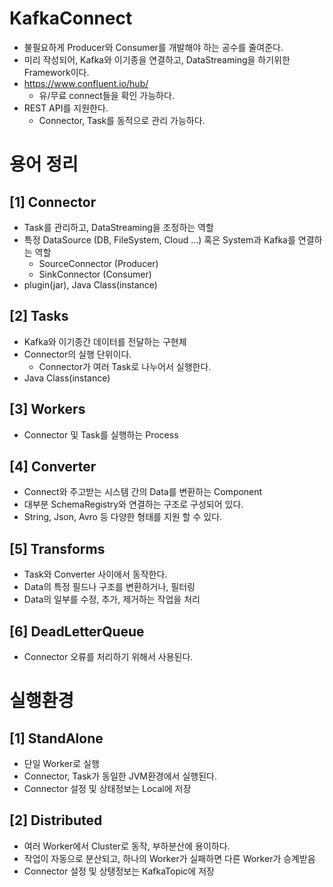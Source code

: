 # KafkaConnect
- 불필요하게 Producer와 Consumer를 개발해야 하는 공수를 줄여준다.
- 미리 작성되어, Kafka와 이기종을 연결하고, DataStreaming을 하기위한 Framework이다.
- https://www.confluent.io/hub/
  - 유/무료 connect들을 확인 가능하다.
- REST API를 지원한다.
  - Connector, Task를 동적으로 관리 가능하다.
# 용어 정리
## [1] Connector
- Task를 관리하고, DataStreaming을 조정하는 역할
- 특정 DataSource (DB, FileSystem, Cloud ...) 혹은 System과 Kafka를 연결하는 역할
  - SourceConnector (Producer)
  - SinkConnector (Consumer)
- plugin(jar), Java Class(instance)

## [2] Tasks
- Kafka와 이기종간 데이터를 전달하는 구현체 
- Connector의 실행 단위이다.
  - Connector가 여러 Task로 나누어서 실행한다.
- Java Class(instance)

## [3] Workers
- Connector 및 Task를 실행하는 Process

## [4] Converter
- Connect와 주고받는 시스템 간의 Data를 변환하는 Component
- 대부분 SchemaRegistry와 연결하는 구조로 구성되어 있다.
- String, Json, Avro 등 다양한 형태를 지원 할 수 있다.

## [5] Transforms
- Task와 Converter 사이에서 동작한다.
- Data의 특정 필드나 구조를 변환하거나, 필터링
- Data의 일부를 수정, 추가, 제거하는 작업을 처리

## [6] DeadLetterQueue
- Connector 오류를 처리하기 위해서 사용된다.

# 실행환경

## [1] StandAlone
- 단일 Worker로 실행
- Connector, Task가 동일한 JVM환경에서 실행된다.
- Connector 설정 및 상태정보는 Local에 저장

## [2] Distributed
- 여러 Worker에서 Cluster로 동작, 부하분산에 용이하다.
- 작업이 자동으로 분산되고, 하나의 Worker가 실패하면 다른 Worker가 승계받음
- Connector 설정 및 상탱정보는 KafkaTopic에 저장